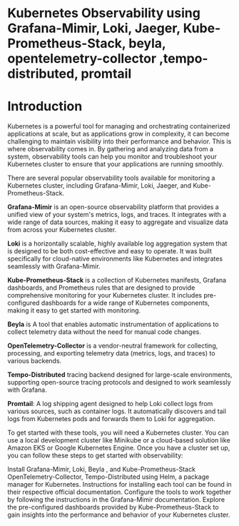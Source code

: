 # Kubernetes Observability using Grafana-Mimir, Loki, Jaeger, Kube-Prometheus-Stack, beyla, opentelemetry-collector ,tempo-distributed, promtail


# Introduction

Kubernetes is a powerful tool for managing and orchestrating containerized applications at scale, but as applications grow in complexity, it can become challenging to maintain visibility into their performance and behavior. This is where observability comes in. By gathering and analyzing data from a system, observability tools can help you monitor and troubleshoot your Kubernetes cluster to ensure that your applications are running smoothly.

There are several popular observability tools available for monitoring a Kubernetes cluster, including Grafana-Mimir, Loki, Jaeger, and Kube-Prometheus-Stack.

**Grafana-Mimir** is an open-source observability platform that provides a unified view of your system's metrics, logs, and traces. It integrates with a wide range of data sources, making it easy to aggregate and visualize data from across your Kubernetes cluster.

**Loki** is a horizontally scalable, highly available log aggregation system that is designed to be both cost-effective and easy to operate. It was built specifically for cloud-native environments like Kubernetes and integrates seamlessly with Grafana-Mimir.

**Kube-Prometheus-Stack** is a collection of Kubernetes manifests, Grafana dashboards, and Prometheus rules that are designed to provide comprehensive monitoring for your Kubernetes cluster. It includes pre-configured dashboards for a wide range of Kubernetes components, making it easy to get started with monitoring.

**Beyla** is A tool that enables automatic instrumentation of applications to collect telemetry data without the need for manual code changes.

**OpenTelemetry-Collector** is a vendor-neutral framework for collecting, processing, and exporting telemetry data (metrics, logs, and traces) to various backends.

**Tempo-Distributed**  tracing backend designed for large-scale environments, supporting open-source tracing protocols and designed to work seamlessly with Grafana.

**Promtail**: A log shipping agent designed to help Loki collect logs from various sources, such as container logs. It automatically discovers and tail logs from Kubernetes pods and forwards them to Loki for aggregation.


To get started with these tools, you will need a Kubernetes cluster. You can use a local development cluster like Minikube or a cloud-based solution like Amazon EKS or Google Kubernetes Engine. Once you have a cluster set up, you can follow these steps to get started with observability:

Install Grafana-Mimir, Loki, Beyla , and Kube-Prometheus-Stack OpenTelemetry-Collector, Tempo-Distributed using Helm, a package manager for Kubernetes. Instructions for installing each tool can be found in their respective official documentation.
Configure the tools to work together by following the instructions in the Grafana-Mimir documentation.
Explore the pre-configured dashboards provided by Kube-Prometheus-Stack to gain insights into the performance and behavior of your Kubernetes cluster.

